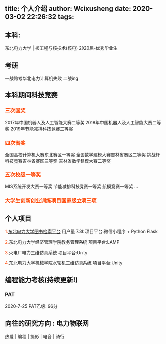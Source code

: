 title: 个人介绍
author: Weixusheng
date: 2020-03-02 22:26:32
tags:
---

## 本科:   
东北电力大学  | 核工程与核技术(核电)
2020届-优秀毕业生

## 考研
一战跨考华北电力计算机失败
二战ing

## 本科期间科技竞赛
### <font color=#FF4500>三次国奖</font>
2017年中国机器人及人工智能大赛二等奖
2018年中国机器人及人工智能大赛二等奖
2019年节能减排科技竞赛三等奖

### <font color=#FF4500>四次省奖</font>
全国高校计算机大赛东北赛区一等奖
全国数学建模大赛吉林省赛区二等奖
挑战杯科技竞赛吉林省赛区三等奖
吉林省数学建模大赛二等奖

### <font color=#FF4500>五次校级一等奖</font>
MIS系统开发大赛一等奖
节能减排科技竞赛一等奖
航模竞赛一等奖
...

### <font color=#FF4500>大学生创新创业训练项目国家级立项三项</font>


## 个人项目
<font color=#FF4500>1.</font>[东北电力大学图书检索平台](https://github.com/weixusheng/Neepu_BookSearch)  用户量 7.3k
项目平台:微信小程序 + Python Flask

<font color=#FF4500>2.</font>东北电力大学经济管理学院教务管理系统
项目平台:LAMP

<font color=#FF4500>3.</font>火电厂电力三维仿真系统
项目平台:Unity

<font color=#FF4500>4.</font>东北电力大学机械学院水轮机三维仿真系统
项目平台:Unity

## 编程能力考核(持续更新!)
### PAT
2020-7-25 PAT乙级:  96分

## 向往的研究方向 : 电力物联网

热爱 | 编程 | 摄影 | 电音 | 骑行
